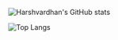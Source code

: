 
<!---
TheHarshKadam/TheHarshKadam is a ✨ special ✨ repository because its `README.md` (this file) appears on your GitHub profile.
You can click the Preview link to take a look at your changes.
--->
![Harshvardhan's GitHub stats](https://github-readme-stats.vercel.app/api?username=TheHarshKadam&show_icons=true&theme=radical)

![Top Langs](https://github-readme-stats.vercel.app/api/top-langs/?username=TheHarshKadam&layout=compact&theme=radical)


